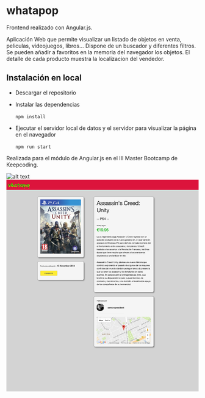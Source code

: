 # whatapop
Frontend realizado con Angular.js.

Aplicación Web que permite visualizar un listado de objetos en venta, peliculas, videojuegos, libros...
Dispone de un buscador y diferentes filtros.
Se pueden añadir a favoritos en la memoria del navegador los objetos.
El detalle de cada producto muestra la localizacion del vendedor.

## Instalación en local

- Descargar el repositorio
- Instalar las dependencias

    `npm install`

- Ejecutar el servidor local de datos y el servidor para visualizar la página en el navegador

    `npm run start`


Realizada para el módulo de Angular.js en el III Master Bootcamp de Keepcoding.

![alt text](whatapop.png)
![alt text](whatapop-articulo.png)

